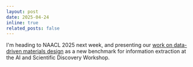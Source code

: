 ```yaml
---
layout: post
date: 2025-04-24
inline: true
related_posts: false
---
```


I'm heading to NAACL 2025 next week, and presenting our [work on data-driven materials design](/assets/pdf/gururaja_2025_datadrivendesign.pdf) as a new benchmark for information extraction at the AI and Scientific Discovery Workshop.
